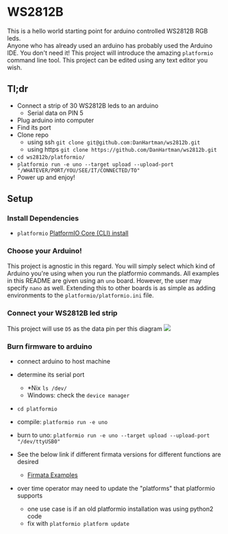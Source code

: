 # WS2812B
This is a hello world starting point for arduino controlled WS2812B RGB leds.  
Anyone who has already used an arduino has probably used the Arduino IDE. You
don't need it!  This project will introduce the amazing `platformio` command
line tool. This project can be edited using any text editor you wish.

## Tl;dr
* Connect a strip of 30 WS2812B leds to an arduino
  * Serial data on PIN 5
* Plug arduino into computer
* Find its port
* Clone repo
  * using ssh `git clone git@github.com:DanHartman/ws2812b.git`
  * using https `git clone https://github.com/DanHartman/ws2812b.git`
* `cd ws2812b/platformio/`
* `platformio run -e uno --target upload --upload-port "/WHATEVER/PORT/YOU/SEE/IT/CONNECTED/TO"`
* Power up and enjoy!

## Setup

### Install Dependencies
* `platformio` [PlatformIO Core (CLI) install](http://docs.platformio.org/en/latest/installation.html)

### Choose your Arduino!
This project is agnostic in this regard.  You will simply select which kind of
Arduino you're using when you run the platformio commands.  All examples in this
README are given using an `uno` board.  However, the user may specify `nano` as
well.  Extending this to other boards is as simple as adding environments to the
`platformio/platformio.ini` file.

### Connect your WS2812B led strip
This project will use `D5` as the data pin per this diagram
![](https://i2.wp.com/randomnerdtutorials.com/wp-content/uploads/2016/09/WS2812B-with-Arduino_bb.png?resize=700%2C423&ssl=1)

### Burn firmware to arduino
* connect arduino to host machine
* determine its serial port
  * *Nix `ls /dev/`
  * Windows: check the `device manager`
* `cd platformio`
* compile: `platformio run -e uno`
* burn to uno: `platformio run -e uno --target upload --upload-port "/dev/ttyUSB0"`

* See the below link if different firmata versions for different functions are desired
  * [Firmata Examples](https://platformio.org/lib/show/307/Firmata/examples)
* over time operator may need to update the "platforms" that platformio supports
  * one use case is if an old platformio installation was using python2 code
  * fix with `platformio platform update`
